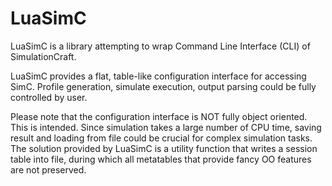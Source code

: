 # LuaSimC
LuaSimC is a library attempting to wrap Command Line Interface (CLI) of SimulationCraft.

LuaSimC provides a flat, table-like configuration interface for accessing SimC. Profile generation, simulate execution, output parsing could be fully controlled by user.

Please note that the configuration interface is NOT fully object oriented. This is intended. Since simulation takes a large number of CPU time, saving result and loading from file could be crucial for complex simulation tasks. The solution provided by LuaSimC is a utility function that writes a session table into file, during which all metatables that provide fancy OO features are not preserved.
